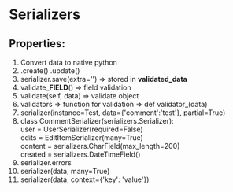 # Serializers

## Properties:
1. Convert data to native python
2. .create() .update()
3. serializer.save(extra='') => stored in **validated_data**
4. validate_**FIELD**()  => field validation
5. validate(self, data) => validate object
6. validators => function for validation => def validator_(data)
7. serializer(instance=Test, data={'comment':'test'}, partial=True)
8. class CommentSerializer(serializers.Serializer):\
    user = UserSerializer(required=False)\
    edits = EditItemSerializer(many=True)\
    content = serializers.CharField(max_length=200)\
    created = serializers.DateTimeField()
9. serializer.errors
10. serializer(data, many=True)
11. serializer(data, context={'key': 'value'})
